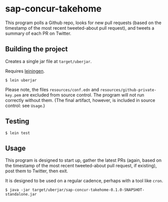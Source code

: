 # sap-concur-takehome

This program polls a Github repo, looks for new pull requests (based on the
timestamp of the most recent tweeted-about pull request), and tweets a summary
of each PR on Twitter.

## Building the project

Creates a single jar file at `target/uberjar`.

Requires [leiningen](https://leiningen.org/).

    $ lein uberjar
    
Please note, the files `resources/conf.edn` and
`resources/github-private-key.pem` are excluded from source control. The program
will not run correctly without them. (The final artifact, however, is included in
source control: see `Usage`.)

## Testing

    $ lein test

## Usage

This program is designed to start up, gather the latest PRs (again, based on the
timestamp of the most recent tweeted-about pull request, if existing), post them
to Twitter, then exit.

It is designed to be used on a regular cadence, perhaps with a tool like `cron`.

    $ java -jar target/uberjar/sap-concur-takehome-0.1.0-SNAPSHOT-standalone.jar
